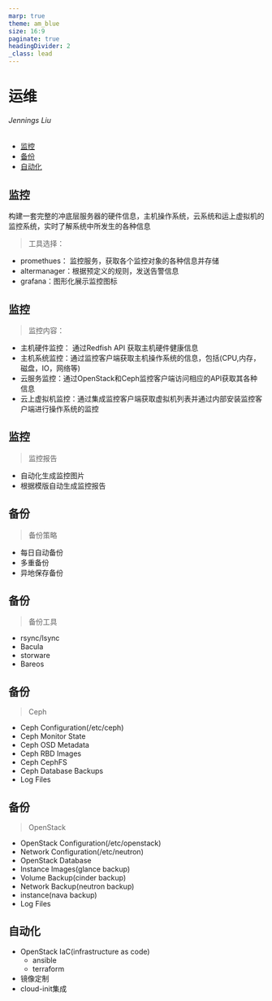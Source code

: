 ```yaml
---
marp: true
theme: am_blue
size: 16:9
paginate: true
headingDivider: 2
_class: lead
---
```



# 运维

###### Jennings Liu
<!-- _class: cover_b fixedtitleA
<!-- _header: "" -->
<!-- _footer: "" -->
<!-- _paginate: "" -->

##
<!-- _header: 目录<br>CONTENTS<br> -->
<!-- _class: toc_b -->

- [监控](#2)
- [备份](#6)
- [自动化](#10)

## 监控
<!-- _header: \ ***云运维*** **监控** *备份* *自动化* -->
<!-- _class:  navbar bq-green fixedtitleA  -->

构建一套完整的冲底层服务器的硬件信息，主机操作系统，云系统和运上虚拟机的监控系统，实时了解系统中所发生的各种信息
> 工具选择：

- promethues： 监控服务，获取各个监控对象的各种信息并存储
- altermanager：根据预定义的规则，发送告警信息
- grafana：图形化展示监控图标

## 监控
<!-- _header: \ ***云运维*** **监控** *备份* *自动化*  -->
<!-- _class:  navbar bq-green fixedtitleA  -->
> 监控内容：

- 主机硬件监控： 通过Redfish API 获取主机硬件健康信息
- 主机系统监控：通过监控客户端获取主机操作系统的信息，包括(CPU,内存，磁盘，IO，网络等)
- 云服务监控：通过OpenStack和Ceph监控客户端访问相应的API获取其各种信息
- 云上虚拟机监控：通过集成监控客户端获取虚拟机列表并通过内部安装监控客户端进行操作系统的监控

## 监控
<!-- _header: \ ***云运维*** **监控** *备份* *自动化* -->
<!-- _class:  navbar bq-green fixedtitleA  -->
> 监控报告

- 自动化生成监控图片
- 根据模版自动生成监控报告

## 备份
<!-- _header: \ ***云运维*** *监控* **备份** *自动化*  -->
<!-- _class:  navbar bq-green fixedtitleA  -->
> 备份策略
>
- 每日自动备份
- 多重备份
- 异地保存备份

## 备份
<!-- _header: \ ***云运维*** *监控* **备份** *自动化* -->
<!-- _class:  navbar bq-green fixedtitleA  -->
> 备份工具
>
- rsync/lsync
- Bacula
- storware
- Bareos

## 备份
<!-- _header: \ ***云运维*** *监控* **备份** *自动化* -->
<!-- _class:  navbar bq-green fixedtitleA  -->
> Ceph
>
- Ceph Configuration(/etc/ceph)
- Ceph Monitor State
- Ceph OSD Metadata
- Ceph RBD Images
- Ceph CephFS
- Ceph Database Backups
- Log Files

## 备份
<!-- _header: \ ***云运维*** *监控* **备份** *自动化* -->
<!-- _class:  navbar bq-green fixedtitleA  -->
> OpenStack
>
- OpenStack Configuration(/etc/openstack)
- Network Configuration(/etc/neutron)
- OpenStack Database
- Instance Images(glance backup)
- Volume Backup(cinder backup)
- Network Backup(neutron backup)
- instance(nava backup)
- Log Files

## 自动化
<!-- _header: \ ***云运维*** *监控* *备份* **自动化**  -->
<!-- _class:  navbar bq-green fixedtitleA  -->
- OpenStack IaC(infrastructure as code)
  - ansible
  - terraform
- 镜像定制
- cloud-init集成
